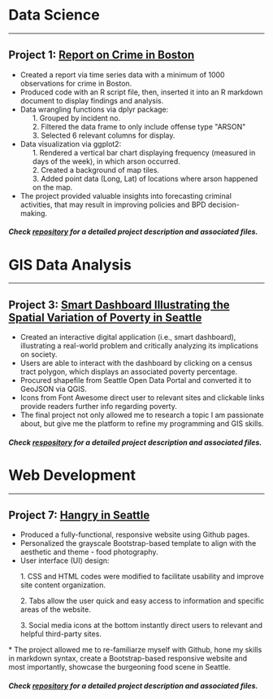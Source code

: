 # Data Science
***
## Project 1: **[Report on Crime in Boston](https://richdait.github.io/Extra-Credit---Crime-in-Boston/)**
* Created a report via time series data with a minimum of 1000 observations for crime in Boston.
* Produced code with an R script file, then, inserted it into an R markdown document to display findings and analysis.
* Data wrangling functions via dplyr package:
  <ul> 1. Grouped by incident no. </ul>
  <ul> 2. Filtered the data frame to only include offense type "ARSON" </ul>
  <ul> 3. Selected 6 relevant columns for display. </ul>
* Data visualization via ggplot2:
  <ul> 1. Rendered a vertical bar chart displaying frequency (measured in days of the week), in which arson occurred. </ul>
  <ul> 2. Created a background of map tiles.</ul>
  <ul> 3. Added point data (Long, Lat) of locations where arson happened on the map.</ul>
* The project provided valuable insights into forecasting criminal activities, that may result in improving policies and BPD decision-making.

##### Check [repository](https://github.com/richdait/Extra-Credit---Crime-in-Boston) for a detailed project description and associated files.

# GIS Data Analysis
***
## Project 3: **[Smart Dashboard Illustrating the Spatial Variation of Poverty in Seattle](https://richdait.github.io/Final_Project_Poverty/poverty)**
* Created an interactive digital application (i.e., smart dashboard), illustrating a real-world problem and critically analyzing its implications on society.
* Users are able to interact with the dashboard by clicking on a census tract polygon, which displays an associated poverty percentage.
* Procured shapefile from Seattle Open Data Portal and converted it to GeoJSON via QGIS.
* Icons from Font Awesome direct user to relevant sites and clickable links provide readers further info regarding poverty.
* The final project not only allowed me to research a topic I am passionate about, but give me the platform to refine my programming and GIS skills.

##### Check [respository](https://github.com/richdait/Final_Project_Poverty) for a detailed project description and associated files.

# Web Development
***
## Project 7: **[Hangry in Seattle](https://richdait.github.io/)**
* Produced a fully-functional, responsive website using Github pages.
* Personalized the grayscale Bootstrap-based template to align with the aesthetic and theme - food photography.
* User interface (UI) design:
<ul> 1. CSS and HTML codes were modified to facilitate usability and improve site content organization. </ul>
<ul> 2. Tabs allow the user quick and easy access to information and specific areas of the website. </ul>
<ul> 3. Social media icons at the bottom instantly direct users to relevant and helpful third-party sites. </ul>
* The project allowed me to re-familiarze myself with Github, hone my skills in markdown syntax, create a Bootstrap-based responsive website and most importantly, showcase the burgeoning food scene in Seattle.

##### Check [repository](https://github.com/richdait/richdait.github.io) for a detailed project description and associated files.
